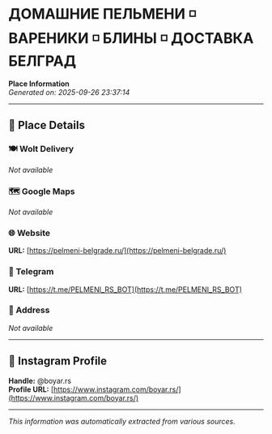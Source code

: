 # ДОМАШНИЕ ПЕЛЬМЕНИ ◽ ВАРЕНИКИ ◽ БЛИНЫ ◽ ДОСТАВКА БЕЛГРАД

**Place Information**  
*Generated on: 2025-09-26 23:37:14*

---

## 📍 Place Details

### 🍽️ Wolt Delivery
*Not available*

### 🗺️ Google Maps
*Not available*

### 🌐 Website
**URL:** [https://pelmeni-belgrade.ru/](https://pelmeni-belgrade.ru/)

### 📱 Telegram
**URL:** [https://t.me/PELMENI_RS_BOT](https://t.me/PELMENI_RS_BOT)

### 📍 Address
*Not available*

---

## 🔗 Instagram Profile

**Handle:** @boyar.rs  
**Profile URL:** [https://www.instagram.com/boyar.rs/](https://www.instagram.com/boyar.rs/)

---

*This information was automatically extracted from various sources.*
